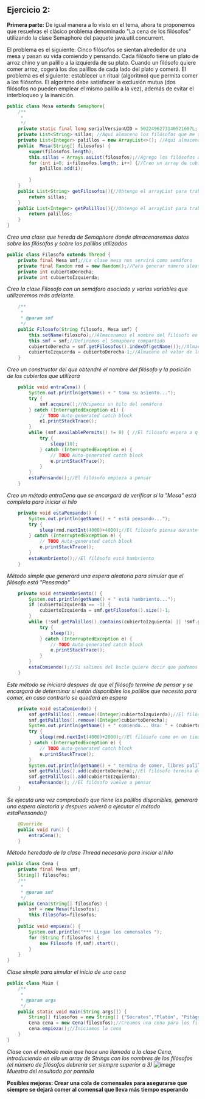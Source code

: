 
## Ejercicio 2:

**Primera parte:** De igual manera a lo visto en el tema, ahora te proponemos que resuelvas el clásico problema denominado "La cena de los filósofos" utilizando la clase Semaphore del paquete java.util.concurrent.

El problema es el siguiente: Cinco filósofos se sientan alrededor de una mesa y pasan su vida comiendo y pensando. Cada filósofo tiene un plato de arroz chino y un palillo a la izquierda de su plato. Cuando un filósofo quiere comer arroz, cogerá los dos palillos de cada lado del plato y comerá. El problema es el siguiente: establecer un ritual (algoritmo) que permita comer a los filósofos. El algoritmo debe satisfacer la exclusión mutua (dos filósofos no pueden emplear el mismo palillo a la vez), además de evitar el interbloqueo y la inanición. 

````Java
public class Mesa extends Semaphore{
	/**
	 * 
	 */
	private static final long serialVersionUID = 5022496273140521607L;
	private List<String> sillas; //Aquí almaceno los filósofos que me servirán para determinar su posición en la mesa
    private List<Integer> palillos = new ArrayList<>(); //Aquí almaceno un listado simple de palillos para controlar cuales están en uso y cuales no
    public  Mesa(String[] filosofos) {
    	super(filosofos.length);
    	this.sillas = Arrays.asList(filosofos);//Agrego los filósofos al array de control
    	for (int i=0; i<filosofos.length; i++) {//Creo un array de cubiertos para el nº de filósofos de la cena
    		palillos.add(i);
    		
    	}
    }
    public List<String> getFilosofos(){//Obtengo el arrayList para trabajar desde el hilo
    	return sillas;
    }
    public List<Integer> getPalillos(){//Obtengo el arrayList para trabajar desde el hilo
    	return palillos;
    }
}
````
*Creo una clase que hereda de Semaphore donde almacenaremos datos sobre los filósofos y sobre los palillos utilizados*  
````Java
public class Filosofo extends Thread {
    private final Mesa smf;//La clase mesa nos servirá como semáforo
    private final Random rmd = new Random();//Para generar número aleatorios
    private int cubiertoDerecha;
    private int cubiertoIzquierda;
````
*Creo la clase Filosofo con un semáforo asociado y varias variables que utilizaremos más adelante.*  
````Java
    /**
     *
     * @param smf
     */
    public Filosofo(String filosofo, Mesa smf) {
        this.setName(filosofo);//Almacenamos el nombre del filósofo en el hilo
    	this.smf = smf;//Definimos el Semaphore compartido
    	cubiertoDerecha = smf.getFilosofos().indexOf(getName());//Almaceno el valor de la posición del palillo de la derecha
    	cubiertoIzquierda = cubiertoDerecha-1;//Almaceno el valor de la posición del palillo de la izquierda
    }
````
*Creo un constructor del que obtendré el nombre del filósofo y la posición de los cubiertos que utilizará*  
````Java
    public void entraCena() {
    	System.out.println(getName() + " toma su asiento...");
    	try {
			smf.acquire();//Ocupamos un hilo del semáforo
		} catch (InterruptedException e1) {
			// TODO Auto-generated catch block
			e1.printStackTrace();
		}
    	while (smf.availablePermits() != 0) { //El filósofo espera a q ocupen las mesas	 		
    		try {
				sleep(10);
			} catch (InterruptedException e) {
				// TODO Auto-generated catch block
				e.printStackTrace();
			}
    	}
    	estaPensando();//El filósofo empieza a pensar	
    }
````
*Creo un método entraCena que se encargará de verificar si la "Mesa" está completa para iniciar el hilo*  
````Java
    private void estaPensando() {
    	System.out.println(getName() + " está pensando...");
    	try {
			sleep(rmd.nextInt(4000)+4000);//El filósofo piensa durante un tiempo entre 4 y 8 segundos
		} catch (InterruptedException e) {
			// TODO Auto-generated catch block
			e.printStackTrace();
		}
    	estaHambriento();//El filósofo está hambriento
    }
````
*Método simple que generará una espera aleatoria para simular que el filósofo está "Pensando"*  
````Java
    private void estaHambriento() {
    	System.out.println(getName() + " está hambriento...");
    	if (cubiertoIzquierda == -1) {
    		cubiertoIzquierda = smf.getFilosofos().size()-1;
    	}
    	while (!smf.getPalillos().contains(cubiertoIzquierda) || !smf.getPalillos().contains(cubiertoDerecha)) {//El filósofo busca que estén libres los palillos
    		try {
				sleep(1);
			} catch (InterruptedException e) {
				// TODO Auto-generated catch block
				e.printStackTrace();
			}
    	}
    	estaComiendo();//Si salimos del bucle quiere decir que podemos comer  	
    }
````
*Este método se iniciará despues de que el filósofo termine de pensar y se encargará de determinar si están disponibles los palillos que necesita para comer, en caso contrario se quedará en espera*
````Java
    private void estaComiendo() {
    	smf.getPalillos().remove((Integer)cubiertoIzquierda);//El filósofo empieza a comer
    	smf.getPalillos().remove((Integer)cubiertoDerecha);
    	System.out.println(getName() + " comiendo... Usa: " + (cubiertoDerecha+1) + ", " + (cubiertoIzquierda+1));
    	try {
			sleep(rmd.nextInt(4000)+2000);//El filósofo come en un tiempo entre 2 y 6 segundos
		} catch (InterruptedException e) {
			// TODO Auto-generated catch block
			e.printStackTrace();
		}
    	System.out.println(getName() + " termina de comer, libres palillos: " + (cubiertoDerecha+1) + ", " + (cubiertoIzquierda+1));
    	smf.getPalillos().add(cubiertoDerecha);//El filósofo termina de comer
    	smf.getPalillos().add(cubiertoIzquierda);
    	estaPensando(); //El filósofo vuelve a pensar
    }
````
*Se ejecuta una vez comprobado que tiene los palillos disponibles, generará una espera aleatoria y despues volverá a ejecutar el método estaPensando()*  
````Java
    @Override
    public void run() {
    	entraCena();
    }
````
*Método heredado de la clase Thread necesario para iniciar el hilo*
````Java
public class Cena {
    private final Mesa smf;
    String[] filosofos;
    /**
     *
     * @param smf
     */
    public Cena(String[] filosofos) {
        smf = new Mesa(filosofos);
        this.filosofos=filosofos;
    }
    public void empieza() {
    	System.out.println("*** LLegan los comensales ");
    	for (String f:filosofos) {		
    		new Filosofo (f,smf).start();
    	}
    }
}
````
*Clase simple para simular el inicio de una cena*
````Java
public class Main {
    /**
     *
     * @param args
     */
    public static void main(String args[]) {
    	String[] filosofos = new String[] {"Sócrates","Platón", "Pitágoras", "Aristóteles", "Demócrito"};//Creamos un array de Filósofos
    	Cena cena = new Cena(filosofos);//Creamos una cena para los filósofos
    	cena.empieza();//Iniciamos la cena
    }
}
````
*Clase con el método main que hace una llamada a la clase Cena, introduciendo en ella un array de Strings con los nombres de los filósofos (el número de filósofos debrería ser siempre superior a 3)*
![image](https://user-images.githubusercontent.com/44543081/49699937-eeef4a00-fbd7-11e8-8a4e-f7dd70c6d259.png)  
*Muestra del resultado por pantalla*

**Posibles mejoras: Crear una cola de comensales para asegurarse que siempre se dejará comer al comensal que lleva más tiempo esperando**
